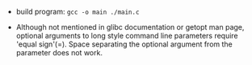 - build program: `gcc -o main ./main.c`

- Although not mentioned in glibc documentation or getopt man page, optional arguments to long style command line parameters require 'equal sign'(=). Space separating the optional argument from the parameter does not work.
